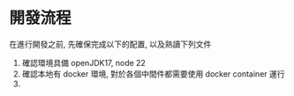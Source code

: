 # 開發流程

在進行開發之前, 先確保完成以下的配置, 以及熟讀下列文件

1. 確認環境具備 openJDK17, node 22
2. 確認本地有 docker 環境, 對於各個中間件都需要使用 docker container 運行
3. 

